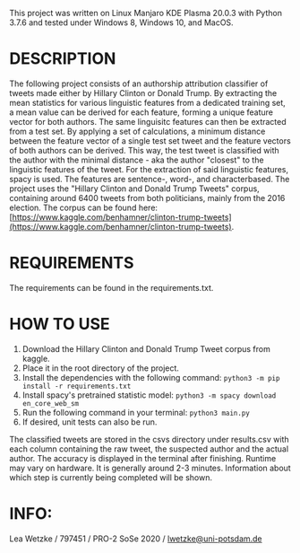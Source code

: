 This project was written on Linux Manjaro KDE Plasma 20.0.3 with Python 3.7.6 and tested under Windows 8, Windows 10, and MacOS.

# DESCRIPTION
The following project consists of an authorship attribution classifier of tweets made either by Hillary Clinton or Donald Trump. By extracting the mean statistics for various linguistic features from a dedicated training set, a mean value can be derived for each feature, forming a unique feature vector for both authors. The same linguisitc features can then be extracted from a test set. By applying a set of calculations, a minimum distance between the feature vector of a single test set tweet and the feature vectors of both authors can be derived. This way, the test tweet is classified with the author with the minimal distance - aka the author "closest" to the linguistic features of the tweet.
For the extraction of said linguistic features, spacy is used. The features are sentence-, word-, and characterbased. The project uses the "Hillary Clinton and Donald Trump Tweets" corpus, containing around 6400 tweets from both politicians, mainly from the 2016 election. The corpus can be found here: [https://www.kaggle.com/benhamner/clinton-trump-tweets](https://www.kaggle.com/benhamner/clinton-trump-tweets).

# REQUIREMENTS
The requirements can be found in the requirements.txt.

# HOW TO USE
1.  Download the Hillary Clinton and Donald Trump Tweet corpus from kaggle.
2.  Place it in the root directory of the project.
3.  Install the dependencies with the following command: 
`python3 -m pip install -r requirements.txt`
4.  Install spacy's pretrained statistic model: 
`python3 -m spacy download en_core_web_sm`
5.  Run the following command in your terminal: 
`python3 main.py`
6. If desired, unit tests can also be run. 

The classified tweets are stored in the csvs directory under results.csv with each column containing the raw tweet, the suspected author and the actual author. The accuracy is displayed in the terminal after finishing. Runtime may vary on hardware. It is generally around 2-3 minutes. Information about which step is currently being completed will be shown.

# INFO: 
Lea Wetzke / 797451 / PRO-2 SoSe 2020 / [lwetzke@uni-potsdam.de](mailto:lwetzke@uni-potsdam.de)
